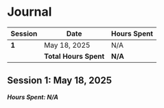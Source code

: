 # Journal

| Session | Date                  | Hours Spent |
| ------- | --------------------- | ----------- |
| **1**   | May 18, 2025          | N/A         |
|         | **Total Hours Spent** | **N/A**     |

## Session 1: May 18, 2025

**_Hours Spent: N/A_**
